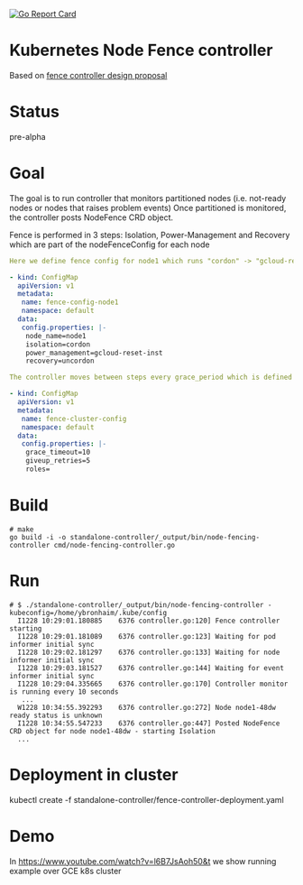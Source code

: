 [![Go Report Card](https://goreportcard.com/badge/github.com/rootfs/node-fencing)](https://goreportcard.com/report/github.com/rootfs/node-fencing)

# Kubernetes Node Fence controller
Based on [fence controller design proposal](https://github.com/bronhaim/community/blob/06e367cd5ca391b1a650f2de606875af73604198/contributors/design-proposals/node/node-fence.md)

# Status
pre-alpha

# Goal
The goal is to run controller that monitors partitioned nodes (i.e. not-ready nodes or nodes that raises problem events)
Once partitioned is monitored, the controller posts NodeFence CRD object.

Fence is performed in 3 steps: Isolation, Power-Management and Recovery which are part of the nodeFenceConfig for each node

```yaml
Here we define fence config for node1 which runs "cordon" -> "gcloud-reset-inst" -> "uncordon"

- kind: ConfigMap
  apiVersion: v1
  metadata:
   name: fence-config-node1
   namespace: default
  data:
   config.properties: |-
    node_name=node1
    isolation=cordon
    power_management=gcloud-reset-inst
    recovery=uncordon

The controller moves between steps every grace_period which is defined by the fence-cluster-config

- kind: ConfigMap
  apiVersion: v1
  metadata:
   name: fence-cluster-config
   namespace: default
  data:
   config.properties: |-
    grace_timeout=10
    giveup_retries=5
    roles=
```

# Build
```console
# make
go build -i -o standalone-controller/_output/bin/node-fencing-controller cmd/node-fencing-controller.go
```

# Run
```console
# $ ./standalone-controller/_output/bin/node-fencing-controller -kubeconfig=/home/ybronhaim/.kube/config
  I1228 10:29:01.180885    6376 controller.go:120] Fence controller starting
  I1228 10:29:01.181089    6376 controller.go:123] Waiting for pod informer initial sync
  I1228 10:29:02.181297    6376 controller.go:133] Waiting for node informer initial sync
  I1228 10:29:03.181527    6376 controller.go:144] Waiting for event informer initial sync
  I1228 10:29:04.335665    6376 controller.go:170] Controller monitor is running every 10 seconds
   ...
  W1228 10:34:55.392293    6376 controller.go:272] Node node1-48dw ready status is unknown
  I1228 10:34:55.547233    6376 controller.go:447] Posted NodeFence CRD object for node node1-48dw - starting Isolation
  ...
```

# Deployment in cluster
kubectl create -f standalone-controller/fence-controller-deployment.yaml

# Demo
In https://www.youtube.com/watch?v=l6B7JsAoh50&t we show running example over GCE k8s cluster
